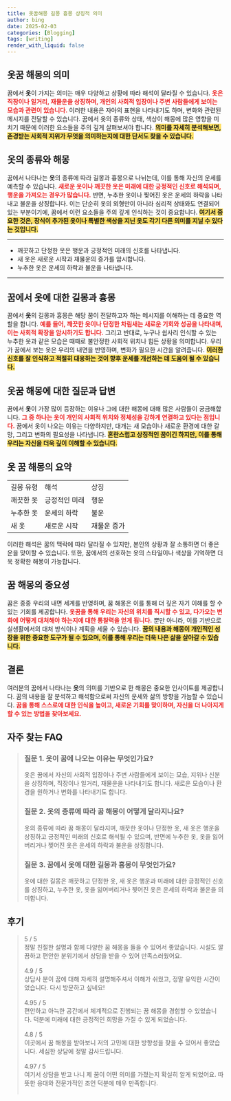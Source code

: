 ```yaml
---
title: 옷꿈해몽 길몽 흉몽 상징적 의미
author: bing
date: 2025-02-03
categories: [Blogging]
tags: [writing]
render_with_liquid: false
---
```



<h2 id='옷꿈 해몽의 의미'>옷꿈 해몽의 의미</h2>

<p>꿈에서 <b>옷</b>이 가지는 의미는 매우 다양하고 상황에 따라 해석이 달라질 수 있습니다. <b><span style="color: #ee2323;">옷은 직장이나 일거리, 재물운을 상징하며, 개인의 사회적 입장이나 주변 사람들에게 보이는 모습과 관련이 있습니다.</span></b> 이러한 내용은 자아의 표현을 나타내기도 하며, 변화와 관련된 메시지를 전달할 수 있습니다. 꿈에서 옷의 종류와 상태, 색상이 해몽에 많은 영향을 미치기 때문에 이러한 요소들을 주의 깊게 살펴보셔야 합니다. <b><span style="background-color: #ffe066;">의미를 자세히 분석해보면, 존경받는 사회적 지위가 무엇을 의미하는지에 대한 단서도 찾을 수 있습니다.</span></b></p>

<h2 id='옷의 종류와 해몽'>옷의 종류와 해몽</h2>

<p>꿈에서 나타나는 <b>옷</b>의 종류에 따라 길몽과 흉몽으로 나뉘는데, 이를 통해 자신의 운세를 예측할 수 있습니다. <b><span style="color: #ee2323;">새로운 옷이나 깨끗한 옷은 미래에 대한 긍정적인 신호로 해석되며, 행운을 가져오는 경우가 많습니다.</span></b> 반면, 누추한 옷이나 찢어진 옷은 운세의 하락을 나타내고 불운을 상징합니다. 이는 단순히 옷의 외형만이 아니라 심리적 상태와도 연결되어 있는 부분이기에, 꿈에서 이런 요소들을 주의 깊게 인식하는 것이 중요합니다. <b><span style="background-color: #ffe066;">여기서 중요한 것은, 장식이 추가된 옷이나 특별한 색상을 지닌 옷도 각기 다른 의미를 지닐 수 있다는 것입니다.</span></b></p>

<hr />

<ul>
    <li>깨끗하고 단정한 옷은 행운과 긍정적인 미래의 신호를 나타냅니다.</li>
    <li>새 옷은 새로운 시작과 재물운의 증가를 암시합니다.</li>
    <li>누추한 옷은 운세의 하락과 불운을 나타냅니다.</li>
</ul>

<hr />

<h2 id='꿈에서 옷에 대한 길몽과 흉몽'>꿈에서 옷에 대한 길몽과 흉몽</h2>

<p>꿈에서 <b>옷</b>의 길몽과 흉몽은 해당 꿈이 전달하고자 하는 메시지를 이해하는 데 중요한 역할을 합니다. <b><span style="color: #ee2323;">예를 들어, 깨끗한 옷이나 단정한 차림새는 새로운 기회와 성공을 나타내며, 이는 사회적 확장을 암시하기도 합니다.</span></b> 그리고 반대로, 누구나 쉽사리 인식할 수 있는 누추한 옷과 같은 모습은 때때로 불안정한 사회적 위치나 힘든 상황을 의미합니다. 우리가 꿈에서 보는 옷은 우리의 내면을 반영하며, 변화가 필요한 시간을 알려줍니다. <b><span style="background-color: #ffe066;">이러한 신호를 잘 인식하고 적절히 대응하는 것이 향후 운세를 개선하는 데 도움이 될 수 있습니다.</span></b></p>

<h2 id='옷꿈 해몽에 대한 질문과 답변'>옷꿈 해몽에 대한 질문과 답변</h2>

<p>꿈에서 <b>옷</b>이 가장 많이 등장하는 이유나 그에 대한 해몽에 대해 많은 사람들이 궁금해합니다. <b><span style="color: #ee2323;">그 중 하나는 옷이 개인의 사회적 위치와 정체성을 강하게 연결하고 있다는 점입니다.</span></b> 꿈에서 옷이 나오는 이유는 다양하지만, 대개는 새 모습이나 새로운 환경에 대한 갈망, 그리고 변화의 필요성을 나타냅니다. <b><span style="background-color: #ffe066;">혼란스럽고 상징적인 꿈이긴 하지만, 이를 통해 우리는 자신을 더욱 깊이 이해할 수 있습니다.</span></b></p>

<h2 id='옷 꿈 해몽의 요약'>옷 꿈 해몽의 요약</h2>

<table>
    <tr>
        <td>길몽 유형</td>
        <td>해석</td>
        <td>상징</td>
    </tr>
    <tr>
        <td>깨끗한 옷</td>
        <td>긍정적인 미래</td>
        <td>행운</td>
    </tr>
    <tr>
        <td>누추한 옷</td>
        <td>운세의 하락</td>
        <td>불운</td>
    </tr>
    <tr>
        <td>새 옷</td>
        <td>새로운 시작</td>
        <td>재물운 증가</td>
    </tr>
</table>

<p>이러한 해석은 꿈의 맥락에 따라 달라질 수 있지만, 본인의 상황과 잘 소통하면 더 좋은 운을 맞이할 수 있습니다. 또한, 꿈에서의 선호하는 옷의 스타일이나 색상을 기억하면 더욱 정확한 해몽이 가능합니다.</p>

<h2 id='꿈 해몽의 중요성'>꿈 해몽의 중요성</h2>

<p>꿈은 종종 우리의 내면 세계를 반영하며, 꿈 해몽은 이를 통해 더 깊은 자기 이해를 할 수 있는 기회를 제공합니다. <b><span style="color: #ee2323;">옷꿈을 통해 우리는 자신의 위치를 직시할 수 있고, 다가오는 변화에 어떻게 대처해야 하는지에 대한 통찰력을 얻게 됩니다.</span></b> 뿐만 아니라, 이를 기반으로 실생활에서의 대처 방식이나 계획을 세울 수 있습니다. <b><span style="background-color: #ffe066;">꿈의 내용과 해몽이 개인적인 성장을 위한 중요한 도구가 될 수 있으며, 이를 통해 우리는 더욱 나은 삶을 살아갈 수 있습니다.</span></b></p>

<h2 id='결론'>결론</h2>

<p>여러분의 꿈에서 나타나는 <b>옷</b>의 의미를 기반으로 한 해몽은 중요한 인사이트를 제공합니다. 꿈의 내용을 잘 분석하고 해석함으로써 자신의 운세와 삶의 방향을 가늠할 수 있습니다. <b><span style="color: #ee2323;">꿈을 통해 스스로에 대한 인식을 높이고, 새로운 기회를 맞이하며, 자신을 더 나아지게 할 수 있는 방법을 찾아보세요.</span></b></p>


<h2 id='자주_찾는_FAQ'>자주 찾는 FAQ</h2>
<div itemscope="" itemtype="https://schema.org/FAQPage"> 
<blockquote> 
<div itemscope="" itemprop="mainEntity" itemtype="https://schema.org/Question"> 
<h3 itemprop="name">질문 1. 옷이 꿈에 나오는 이유는 무엇인가요?</h3> 
<div itemscope="" itemprop="acceptedAnswer" itemtype="https://schema.org/Answer"> 
<span itemprop="text"> 
<p>옷은 꿈에서 자신의 사회적 입장이나 주변 사람들에게 보이는 모습, 지위나 신분을 상징하며, 직장이나 일거리, 재물운을 나타내기도 합니다. 새로운 모습이나 환경을 원하거나 변화를 나타내기도 합니다.</p> 
</span> 
</div> 
</div> 

<div itemscope="" itemprop="mainEntity" itemtype="https://schema.org/Question"> 
<h3 itemprop="name">질문 2. 옷의 종류에 따라 꿈 해몽이 어떻게 달라지나요?</h3> 
<div itemscope="" itemprop="acceptedAnswer" itemtype="https://schema.org/Answer"> 
<span itemprop="text"> 
<p>옷의 종류에 따라 꿈 해몽이 달라지며, 깨끗한 옷이나 단정한 옷, 새 옷은 행운을 상징하고 긍정적인 미래의 신호로 해석될 수 있으며, 반면에 누추한 옷, 옷을 잃어버리거나 찢어진 옷은 운세의 하락과 불운을 상징합니다.</p> 
</span> 
</div> 
</div> 

<div itemscope="" itemprop="mainEntity" itemtype="https://schema.org/Question"> 
<h3 itemprop="name">질문 3. 꿈에서 옷에 대한 길몽과 흉몽이 무엇인가요?</h3> 
<div itemscope="" itemprop="acceptedAnswer" itemtype="https://schema.org/Answer"> 
<span itemprop="text"> 
<p>옷에 대한 길몽은 깨끗하고 단정한 옷, 새 옷은 행운과 미래에 대한 긍정적인 신호를 상징하고, 누추한 옷, 옷을 잃어버리거나 찢어진 옷은 운세의 하락과 불운을 의미합니다.</p> 
</span> 
</div> 
</div> 
</blockquote> 
</div>
<h2 id='후기'>후기</h2>
<div itemscope itemtype="https://schema.org/Product">
  <blockquote>
  <div itemprop="review" itemscope itemtype="https://schema.org/Review">
      <div itemprop="reviewRating" itemscope itemtype="https://schema.org/Rating"> <span itemprop="ratingValue">5</span> / <span itemprop="bestRating">5</span> </div>
      <span itemprop="reviewBody">정말 친절한 설명과 함께 다양한 꿈 해몽을 들을 수 있어서 좋았습니다. 시설도 깔끔하고 편안한 분위기에서 상담을 받을 수 있어 만족스러웠어요.</span>
  </div>
  <br>
  <div itemprop="review" itemscope itemtype="https://schema.org/Review">
      <div itemprop="reviewRating" itemscope itemtype="https://schema.org/Rating"> <span itemprop="ratingValue">4.9</span> / <span itemprop="bestRating">5</span> </div>
      <span itemprop="reviewBody">상담사 분이 꿈에 대해 자세히 설명해주셔서 이해가 쉬웠고, 정말 유익한 시간이었습니다. 다시 방문하고 싶네요!</span>
  </div>
  <br>
  <div itemprop="review" itemscope itemtype="https://schema.org/Review">
      <div itemprop="reviewRating" itemscope itemtype="https://schema.org/Rating"> <span itemprop="ratingValue">4.95</span> / <span itemprop="bestRating">5</span> </div>
      <span itemprop="reviewBody">편안하고 아늑한 공간에서 체계적으로 진행되는 꿈 해몽을 경험할 수 있었습니다. 덕분에 미래에 대한 긍정적인 희망을 가질 수 있게 되었습니다.</span>
  </div>
  <br>
  <div itemprop="review" itemscope itemtype="https://schema.org/Review">
      <div itemprop="reviewRating" itemscope itemtype="https://schema.org/Rating"> <span itemprop="ratingValue">4.8</span> / <span itemprop="bestRating">5</span> </div>
      <span itemprop="reviewBody">이곳에서 꿈 해몽을 받아보니 저의 고민에 대한 방향성을 찾을 수 있어서 좋았습니다. 세심한 상담에 정말 감사드립니다.</span>
  </div>
  <br>
  <div itemprop="review" itemscope itemtype="https://schema.org/Review">
      <div itemprop="reviewRating" itemscope itemtype="https://schema.org/Rating"> <span itemprop="ratingValue">4.97</span> / <span itemprop="bestRating">5</span> </div>
      <span itemprop="reviewBody">여기서 상담을 받고 나니 제 꿈이 어떤 의미를 가졌는지 확실히 알게 되었어요. 따뜻한 응대와 전문가적인 조언 덕분에 매우 만족합니다.</span>
  </div>
  <br>
  </blockquote>
</div>

